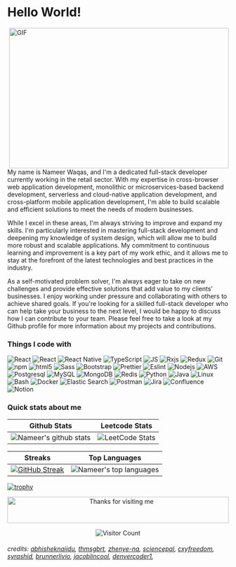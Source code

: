 <h1>Hello World!</h1>

<p>
      <img align="right" alt="GIF" src="https://github.com/abhisheknaiidu/abhisheknaiidu/blob/master/code.gif?raw=true" width="500" height="320" />
My name is Nameer Waqas, and I'm a dedicated full-stack developer currently working in the retail sector. With my expertise in cross-browser web application development, monolithic or microservices-based backend development, serverless and cloud-native application development, and cross-platform mobile application development, I'm able to build scalable and efficient solutions to meet the needs of modern businesses.

While I excel in these areas, I'm always striving to improve and expand my skills. I'm particularly interested in mastering full-stack development and deepening my knowledge of system design, which will allow me to build more robust and scalable applications. My commitment to continuous learning and improvement is a key part of my work ethic, and it allows me to stay at the forefront of the latest technologies and best practices in the industry.

As a self-motivated problem solver, I'm always eager to take on new challenges and provide effective solutions that add value to my clients' businesses. I enjoy working under pressure and collaborating with others to achieve shared goals. If you're looking for a skilled full-stack developer who can help take your business to the next level, I would be happy to discuss how I can contribute to your team. Please feel free to take a look at my Github profile for more information about my projects and contributions.</p>

<h3>Things I code with</h3>
<p>
  <img alt="React" src="https://img.shields.io/badge/React-20232A?style=for-the-badge&logo=react&logoColor=61DAFB" />
  <img alt="React" src="https://img.shields.io/badge/Angular-DD0031?style=for-the-badge&logo=angular&logoColor=white" />
  <img alt="React Native" src="https://img.shields.io/badge/React_Native-20232A?style=for-the-badge&logo=react&logoColor=61DAFB" />
  <img alt="TypeScript" src="https://img.shields.io/badge/TypeScript-007ACC?style=for-the-badge&logo=typescript&logoColor=white" />
  <img alt="JS" src="https://img.shields.io/badge/JavaScript-F7DF1E?style=for-the-badge&logo=JavaScript&logoColor=white" />
  <img alt="Rxjs" src="https://img.shields.io/badge/ReactiveX-B7178C?style=for-the-badge&logo=ReactiveX&logoColor=white" />
  <img alt="Redux" src="https://img.shields.io/badge/Redux-593D88?style=for-the-badge&logo=redux&logoColor=white" />
  <img alt="Git" src="https://img.shields.io/badge/GIT-E44C30?style=for-the-badge&logo=git&logoColor=white" />
  <img alt="npm" src="https://img.shields.io/badge/npm-CB3837?style=for-the-badge&logo=npm&logoColor=white" />
  <img alt="html5" src="https://img.shields.io/badge/HTML-239120?style=for-the-badge&logo=html5&logoColor=white" />
  <img alt="Sass" src="https://img.shields.io/badge/Sass-CC6699?style=for-the-badge&logo=sass&logoColor=white" />
  <img alt="Bootstrap" src="https://img.shields.io/badge/Bootstrap-563D7C?style=for-the-badge&logo=bootstrap&logoColor=white" />
  <img alt="Prettier" src="https://img.shields.io/badge/prettier-1A2C34?style=for-the-badge&logo=prettier&logoColor=F7BA3E" />
  <img alt="Eslint" src="https://img.shields.io/badge/eslint-3A33D1?style=for-the-badge&logo=eslint&logoColor=white" />
  <img alt="Nodejs" src="https://img.shields.io/badge/Node.js-43853D?style=for-the-badge&logo=node.js&logoColor=white" />
  <img alt="AWS" src="https://img.shields.io/badge/Amazon_AWS-FF9900?style=for-the-badge&logo=amazonaws&logoColor=white" />
  <img alt="Postgresql" src="https://img.shields.io/badge/PostgreSQL-316192?style=for-the-badge&logo=postgresql&logoColor=white" />
  <img alt="MySQL" src="https://img.shields.io/badge/MySQL-005C84?style=for-the-badge&logo=mysql&logoColor=white" />
  <img alt="MongoDB" src="https://img.shields.io/badge/MongoDB-4EA94B?style=for-the-badge&logo=mongodb&logoColor=white" />
  <img alt="Redis" src="https://img.shields.io/badge/redis-%23DD0031.svg?&style=for-the-badge&logo=redis&logoColor=white" />
  <img alt="Python" src="https://img.shields.io/badge/Python-14354C?style=for-the-badge&logo=python&logoColor=white" />
  <img alt="Java" src="https://img.shields.io/badge/Java-ED8B00?style=for-the-badge&logo=openjdk&logoColor=white" />
  <img alt="Linux" src="https://img.shields.io/badge/Linux-FCC624?style=for-the-badge&logo=linux&logoColor=black" />
  <img alt="Bash" src="https://img.shields.io/badge/GNU%20Bash-4EAA25?style=for-the-badge&logo=GNU%20Bash&logoColor=white" />  
  <img alt="Docker" src="https://img.shields.io/badge/docker-%230db7ed.svg?style=for-the-badge&logo=docker&logoColor=white" />  
  <img alt="Elastic Search" src="https://img.shields.io/badge/-ElasticSearch-005571?style=for-the-badge&logo=elasticsearch" /> 
  <img alt="Postman" src="https://img.shields.io/badge/Postman-FF6C37?style=for-the-badge&logo=postman&logoColor=white" />  
  <img alt="Jira" src="https://img.shields.io/badge/Jira-0052CC?style=for-the-badge&logo=Jira&logoColor=white" />  
  <img alt="Confluence" src="https://img.shields.io/badge/confluence-%23172BF4.svg?style=for-the-badge&logo=confluence&logoColor=white" />  
  <img alt="Notion" src="https://img.shields.io/badge/Notion-%23000000.svg?style=for-the-badge&logo=notion&logoColor=white" />  
</p>

### Quick stats about me
| Github Stats | Leetcode Stats |
| --- | --- |
| ![Nameer's github stats](https://github-readme-stats.vercel.app/api?username=nameerwaqas&show_icons=true&title_color=f6c32c&icon_color=f6c32c&text_color=9f9f9f&bg_color=151515&count_private=true) | ![LeetCode Stats](https://leetcard.jacoblin.cool/nameerwaqas?theme=nord&font=Iceberg)|


| Streaks| Top Languages |
| --- | --- |
| [![GitHub Streak](https://streak-stats.demolab.com/?user=nameerwaqas&theme=dark)](https://git.io/streak-stats) | ![Nameer's top languages](https://github-readme-stats.vercel.app/api/top-langs/?username=nameerwaqas&show_icons=true&title_color=f6c32c&icon_color=f6c32c&text_color=9f9f9f&bg_color=151515&count_private=true&layout=compact) |

  [![trophy](https://github-profile-trophy.vercel.app/?username=nameerwaqas&theme=onedark&row=1&margin-w=40)](https://github-profile-trophy.vercel.app/?username=nameerwaqas&theme=onedark&row=1&margin-w=40)

<!-- Footer -->
<div align="center" style="margin-top:0">
<img height="60" alt="Thanks for visiting me" width="100%" src="https://raw.githubusercontent.com/BrunnerLivio/brunnerlivio/master/images/marquee.svg" />

![Visitor Count](https://profile-counter.glitch.me/nameerwaqas/count.svg)
</div>

<h6>credits: 
      <a href="https://github.com/abhisheknaiidu/abhisheknaiidu/blob/master/README.md">abhisheknaiidu</a>, 
      <a href="https://github.com/thmsgbrt/thmsgbrt/blob/master/README.md">thmsgbrt</a>, 
      <a href="https://github.com/Zhenye-Na/zhenye-na/blob/master/README.md">zhenye-na</a>, 
      <a href="https://github.com/sciencepal/sciencepal/blob/master/README.md">sciencepal</a>, 
      <a href="https://github.com/cxyfreedom/cxyfreedom/blob/master/README.md">cxyfreedom</a>, 
      <a href="https://github.com/syrashid/syrashid/blob/main/README.md">syrashid</a>,
      <a href="https://github.com/BrunnerLivio/brunnerlivio/blob/master/README.md">brunnerlivio</a>,
      <a href="https://github.com/JacobLinCool/LeetCode-Stats-Card/blob/main/README.md">jacoblincool</a>,
      <a href="https://github.com/DenverCoder1/github-readme-streak-stats/blob/main/README.md">denvercoder1</a>,
</h6>
